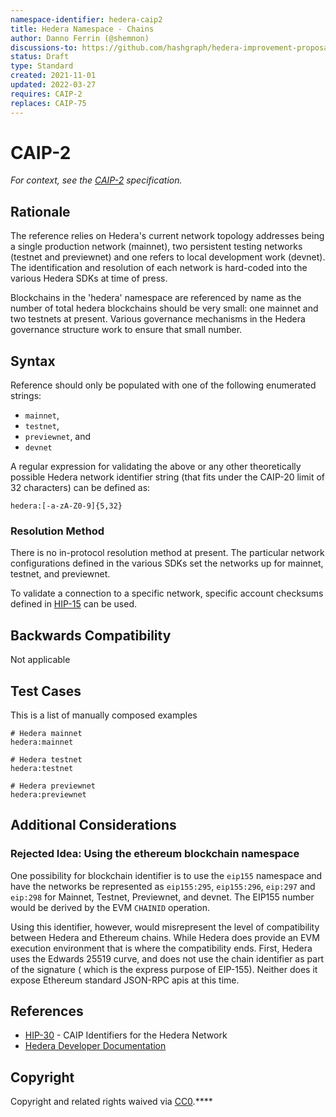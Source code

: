 ```yaml
---
namespace-identifier: hedera-caip2
title: Hedera Namespace - Chains
author: Danno Ferrin (@shemnon)
discussions-to: https://github.com/hashgraph/hedera-improvement-proposal/discussions/169
status: Draft
type: Standard
created: 2021-11-01
updated: 2022-03-27
requires: CAIP-2
replaces: CAIP-75
---
```


# CAIP-2

*For context, see the [CAIP-2][] specification.*

## Rationale

The reference relies on Hedera's current network topology addresses being a
single production network (mainnet), two persistent testing networks (testnet
and previewnet) and one refers to local development work (devnet). The
identification and resolution of each network is hard-coded into the various
Hedera SDKs at time of press.

Blockchains in the 'hedera' namespace are referenced by name as the number of
total hedera blockchains should be very small: one mainnet and two testnets at
present. Various governance mechanisms in the Hedera governance structure work
to ensure that small number.

## Syntax

Reference should only be populated with one of the following enumerated strings:
- `mainnet`, 
- `testnet`, 
- `previewnet`, and 
- `devnet`

A regular expression for validating the above or any other theoretically
possible Hedera network identifier string (that fits under the CAIP-20 limit of
32 characters) can be defined as:

```
hedera:[-a-zA-Z0-9]{5,32}
```

### Resolution Method

There is no in-protocol resolution method at present. The particular network
configurations defined in the various SDKs set the networks up for mainnet,
testnet, and previewnet. 

To validate a connection to a specific network, specific account checksums
defined in [HIP-15][] can be used.

## Backwards Compatibility

Not applicable

## Test Cases

This is a list of manually composed examples

```
# Hedera mainnet
hedera:mainnet

# Hedera testnet
hedera:testnet

# Hedera previewnet
hedera:previewnet
```

## Additional Considerations

### Rejected Idea: Using the ethereum blockchain namespace

One possibility for blockchain identifier is to use the `eip155` namespace and
have the networks be represented as `eip155:295`, `eip155:296`, `eip:297`
and `eip:298` for Mainnet, Testnet, Previewnet, and devnet. The EIP155 number
would be derived by the EVM `CHAINID` operation.

Using this identifier, however, would misrepresent the level of compatibility
between Hedera and Ethereum chains. While Hedera does provide an EVM execution
environment that is where the compatibility ends. First, Hedera uses the Edwards
25519 curve, and does not use the chain identifier as part of the signature (
which is the express purpose of EIP-155). Neither does it expose Ethereum
standard JSON-RPC apis at this time.

## References

- [HIP-30][] - CAIP Identifiers for the Hedera Network
- [Hedera Developer Documentation][]

[CAIP-2]: https://github.com/chainAgnostic/CAIPS/caip-2.md
[CAIP-10]: https://github.com/chainAgnostic/CAIPS/caip-10.md
[CAIP-19]: https://github.com/chainAgnostic/CAIPS/caip-19.md
[HIP-15]: https://github.com/hashgraph/hedera-improvement-proposal/blob/master/HIP/hip-15.md
[HIP-30]: https://github.com/hashgraph/hedera-improvement-proposal/blob/master/HIP/hip-30.md
[Hedera Developer Documentation]: https://docs.hedera.com/guides/
[Native Account Syntax]: https://docs.hedera.com/guides/core-concepts/accounts#account-id
[Hedera Token Service SDK Docs]: https://docs.hedera.com/guides/docs/sdks/tokens
[ERC20 & ERC721 Compatibility]: https://docs.hedera.com/guides/core-concepts/smart-contracts/supported-erc-token-standards

## Copyright

Copyright and related rights waived
via [CC0](https://creativecommons.org/publicdomain/zero/1.0/).****